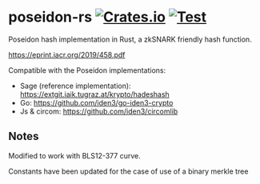 # poseidon-rs [![Crates.io](https://img.shields.io/crates/v/poseidon-rs.svg)](https://crates.io/crates/poseidon-rs) [![Test](https://github.com/arnaucube/poseidon-rs/workflows/Test/badge.svg)](https://github.com/arnaucube/poseidon-rs/actions?query=workflow%3ATest)

Poseidon hash implementation in Rust, a zkSNARK friendly hash function.

https://eprint.iacr.org/2019/458.pdf

Compatible with the Poseidon implementations:
- Sage (reference implementation): https://extgit.iaik.tugraz.at/krypto/hadeshash
- Go: https://github.com/iden3/go-iden3-crypto
- Js & circom: https://github.com/iden3/circomlib

## Notes

Modified to work with BLS12-377 curve.

Constants have been updated for the case of use of a binary merkle tree

